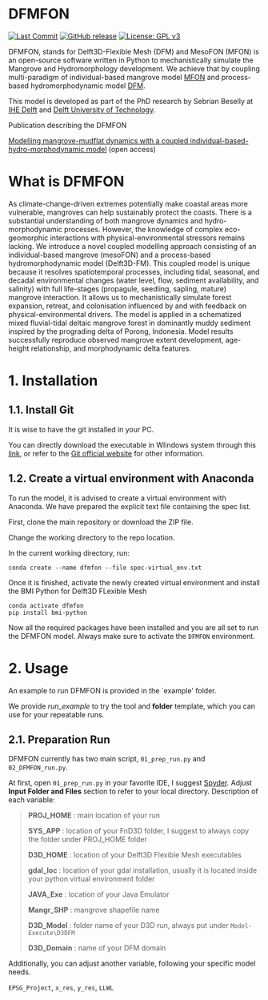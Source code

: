 # DFMFON
[![Last Commit](https://img.shields.io/github/last-commit/smbeselly/DFMFON/commits/main)](
https://github.com/smbeselly/DFMFON/commits/main)
[![GitHub release](https://img.shields.io/github/release/smbeselly/DFMFON)](https://GitHub.com/smbeselly/DFMFON/releases/)
[![License: GPL v3](https://img.shields.io/badge/License-GPLv3-blue.svg)](https://www.gnu.org/licenses/gpl-3.0)

DFMFON, stands for Delft3D-Flexible Mesh (DFM) and MesoFON (MFON) is an open-source software written in Python to mechanistically simulate the Mangrove and Hydromorphology development. We achieve that by coupling multi-paradigm of individual-based mangrove model [MFON](http://mesofon.org/index.php) and process-based hydromorphodynamic model [DFM](https://oss.deltares.nl/web/delft3dfm).

This model is developed as part of the PhD research by Sebrian Beselly at [IHE Delft](https://www.un-ihe.org/department/coastal-and-urban-risk-resilience) and [Delft University of Technology](https://www.tudelft.nl/).

Publication describing the DFMFON

[Modelling mangrove-mudflat dynamics with a coupled individual-based-hydro-morphodynamic model](https://doi.org/10.1016/j.envsoft.2023.105814) (open access)

# What is DFMFON

As climate-change-driven extremes potentially make coastal areas more vulnerable, mangroves can help sustainably protect the coasts. There is a substantial understanding of both mangrove dynamics and hydro-morphodynamic processes. However, the knowledge of complex eco-geomorphic interactions with physical-environmental stressors remains lacking. We introduce a novel coupled modelling approach consisting of an individual-based mangrove (mesoFON) and a process-based hydromorphodynamic model (Delft3D-FM). This coupled model is unique because it resolves spatiotemporal processes, including tidal, seasonal, and decadal environmental changes (water level, flow, sediment availability, and salinity) with full life-stages (propagule, seedling, sapling, mature) mangrove interaction. It allows us to mechanistically simulate forest expansion, retreat, and colonisation influenced by and with feedback on physical-environmental drivers. The model is applied in a schematized mixed fluvial-tidal deltaic mangrove forest in dominantly muddy sediment inspired by the prograding delta of Porong, Indonesia. Model results successfully reproduce observed mangrove extent development, age-height relationship, and morphodynamic delta features.

# 1. Installation
## 1.1. Install Git
It is wise to have the git installed in your PC.

You can directly download the executable in WIindows system through this [link](https://git-scm.com/download/win), or refer to the [Git official website](https://git-scm.com/) for other information. 
## 1.2. Create a virtual environment with Anaconda
To run the model, it is advised to create a virtual environment with Anaconda. We have prepared the explicit text file containing the spec list.

First, clone the main repository or download the ZIP file.

Change the working directory to the repo location.

In the current working directory, run:

    conda create --name dfmfon --file spec-virtual_env.txt

Once it is finished, activate the newly created virtual environment and install the BMI Python for Delft3D FLexible Mesh

    conda activate dfmfon
    pip install bmi-python

Now all the required packages have been installed and you are all set to run the DFMFON model. Always make sure to activate the `DFMFON` environment.

# 2. Usage
An example to run DFMFON is provided in the `example' folder.

We provide *run_example* to try the tool and **folder** template, which you can use for your repeatable runs.

## 2.1. Preparation Run
DFMFON currently has two main script, `01_prep_run.py` and `02_DFMFON_run.py`.

At first, open `01_prep_run.py` in your favorite IDE, I suggest [Spyder](https://www.spyder-ide.org/). Adjust **Input Folder and Files** section to refer to your local directory. Description of each variable:
> **PROJ_HOME** : main location of your run
>
> **SYS_APP** : location of your FnD3D folder, I suggest to always copy the folder under PROJ_HOME folder
>
> **D3D_HOME** : location of your Delft3D Flexible Mesh executables
>
> **gdal_loc** : location of your gdal installation, usually it is located inside your python virtual environment folder
>
> **JAVA_Exe** : location of your Java Emulator
>
> **Mangr_SHP** : mangrove shapefile name
>
> **D3D_Model** : folder name of your D3D run, always put under `Model-Execute\D3DFM`
>
> **D3D_Domain** : name of your DFM domain

Additionally, you can adjust another variable, following your specific model needs.

`EPSG_Project`, `x_res`, `y_res`, `LLWL`



